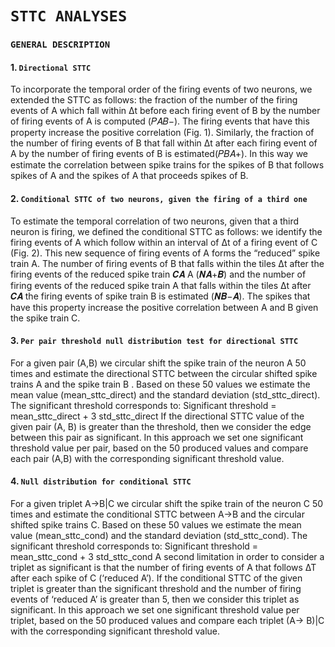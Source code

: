 # `STTC ANALYSES`

### `GENERAL DESCRIPTION`

#### 1. `Directional STTC`

To incorporate the temporal order of the firing events of two neurons, we extended the STTC as follows: the fraction of the number of the firing events of A which fall within Δt before each firing event of B by the number of firing events of A is computed (𝑃𝐴𝐵−). The firing events that have this property increase the positive correlation (Fig. 1). Similarly, the fraction of the number of firing events of B that fall within Δt after each firing event of A by the number of firing events of B is estimated(𝑃𝐵𝐴+). In this way we estimate the correlation between spike trains for the spikes of B that follows spikes of A and the spikes of A that proceeds spikes of B.


#### 2. `Conditional STTC of two neurons, given the firing of a third one`

To estimate the temporal correlation of two neurons, given that a third neuron is firing, we defined the
conditional STTC as follows: we identify the firing events of A which follow within an interval of Δt of a
firing event of C (Fig. 2). This new sequence of firing events of A forms the “reduced” spike train A. The
number of firing events of B that falls within the tiles Δt after the firing events of the reduced spike train
𝑪𝑨
A (𝑵𝑨+𝑩) and the number of firing events of the reduced spike train A that falls within the tiles Δt after
𝑪𝑨
the firing events of spike train B is estimated (𝑵𝑩−𝑨). The spikes that have this property increase the
positive correlation between A and B given the spike train C.


#### 3. `Per pair threshold null distribution test for directional STTC`

For a given pair (A,B) we circular shift the spike train of the neuron A 50 times and estimate the directional STTC between the circular shifted spike trains A and the spike train B . Based on these 50 values we estimate the mean value (mean_sttc_direct) and the standard deviation (std_sttc_direct). The significant threshold corresponds to:
Significant threshold = mean_sttc_direct + 3 std_sttc_direct
If the directional STTC value of the given pair (A, B) is greater than the threshold, then we consider the edge between this pair as significant. In this approach we set one significant threshold value per pair, based on the 50 produced values and compare each pair (A,B) with the corresponding significant threshold value.


#### 4. `Null distribution for conditional STTC`

For a given triplet A->B|C we circular shift the spike train of the neuron C 50 times and estimate the conditional STTC between A->B and the circular shifted spike trains C. Based on these 50 values we estimate the mean value (mean_sttc_cond) and the standard deviation (std_sttc_cond). The significant threshold corresponds to:
Significant threshold = mean_sttc_cond + 3 std_sttc_cond
A second limitation in order to consider a triplet as significant is that the number of firing events of A that follows ΔΤ after each spike of C (‘reduced A’).
If the conditional STTC of the given triplet is greater than the significant threshold and the number of firing events of ‘reduced A’ is greater than 5, then we consider this triplet as significant.
In this approach we set one significant threshold value per triplet, based on the 50 produced values and compare each triplet (A-> B)|C with the corresponding significant threshold value.
